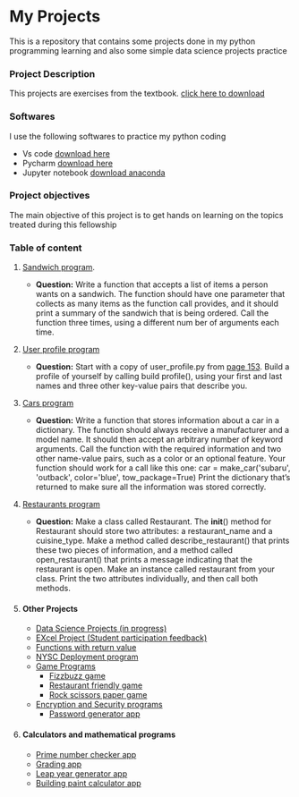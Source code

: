 # My Projects
This is a repository that contains some projects done in my python programming learning and also some simple data science projects practice

### Project Description
This projects are exercises from the textbook. [click here to download](https://khwarizmi.org/wp-content/uploads/2021/04/Eric_Matthes_Python_Crash_Course_A_Hands.pdf)

### Softwares
I use the following softwares to practice my python coding
- Vs code [download here](https://code.visualstudio.com/download)
- Pycharm [download here](https://pycharm-community-edition.en.softonic.com/download)
- Jupyter notebook [download anaconda](https://www.anaconda.com/download)

### Project objectives
The main objective of this project is to get hands on learning on the topics treated during this fellowship

### Table of content
1. [Sandwich program](https://github.com/Gabby210992/AREWA-DS---Projects/blob/main/sandwich.ipynb).
   - **Question:** Write a function that accepts a list of items a person wants on a sandwich. The function should have one parameter that collects as many items as the function call provides, and it should print a summary of the sandwich that is being ordered. Call the function three times, using a different num ber of arguments each time.
2. [User profile program](https://github.com/Gabby210992/AREWA-DS---Projects/blob/main/user_profile.ipynb)
   - **Question:** Start with a copy of user_profile.py from [page 153](https://drive.google.com/file/d/1muQhFz0kzZG72ZcBo1exF9t6EzjVvSe5/view?usp=sharing). Build a profile of yourself by calling build profile(), using your first and last names and three other key-value pairs that describe you.

4. [Cars program](https://github.com/Gabby210992/AREWA-DS---Projects/blob/main/car_program.ipynb)
   - **Question:** Write a function that stores information about a car in a dictionary. The function should always receive a manufacturer and a model name. It should then accept an arbitrary number of keyword arguments. Call the function with the required information and two other name-value pairs, such as a color or an optional feature. Your function should work for a call like this one: car = make_car('subaru', 'outback', color='blue', tow_package=True) 
Print the dictionary that’s returned to make sure all the information was stored correctly. 

5. [Restaurants program](https://github.com/Gabby210992/AREWA-DS---Projects/blob/main/restaurant_class.ipynb)
   - **Question:** Make a class called Restaurant. The __init__() method for Restaurant should store two attributes: a restaurant_name and a cuisine_type. Make a method called describe_restaurant() that prints these two pieces of information, and a method called open_restaurant() that prints a message indicating that the restaurant is open. Make an instance called restaurant from your class. Print the two attributes individually, and then call both methods. 
6. #### Other Projects
   - [Data Science Projects (in progress)](https://github.com/Gabby210992/Happiness-Analysis)
   - [EXcel Project (Student participation feedback)](https://docs.google.com/spreadsheets/d/1jil_qDNxdBO2kZ9PuT36QNSJqyKUURxA/edit?usp=sharing&ouid=111415622335817579678&rtpof=true&sd=true)
   - [Functions with return value](https://github.com/Gabby210992/AREWA-DS---Projects/blob/main/greeting_function.py)
   - [NYSC Deployment program](https://github.com/Gabby210992/AREWA-DS---Projects/blob/main/nysc_deployment_program.py)
   - [Game Programs](https://github.com/Gabby210992/game-programs)
     - [Fizzbuzz game](https://github.com/Gabby210992/AREWA-DS---Projects/blob/main/fizzbuzz_game.py)
     - [Restaurant friendly game](https://github.com/Gabby210992/AREWA-DS---Projects/blob/main/restaurant_friendly_game.py)
     - [Rock scissors paper game](https://github.com/Gabby210992/AREWA-DS---Projects/blob/main/rock_scissors_paper_game.py)
   - [Encryption and Security programs](https://github.com/Gabby210992/Caesar_cipher_Program)
     - [Password generator app](https://github.com/Gabby210992/AREWA-DS---Projects/blob/main/password_generator.py) 
  7. #### Calculators and mathematical programs
     - [Prime number checker app](https://github.com/Gabby210992/AREWA-DS---Projects/blob/main/prime_number_checker.py)
     - [Grading app](https://github.com/Gabby210992/AREWA-DS---Projects/blob/main/grading%20app.py)
     - [Leap year generator app](https://github.com/Gabby210992/AREWA-DS---Projects/blob/main/leap_year_calculator.py)
     - [Building paint calculator app](https://github.com/Gabby210992/AREWA-DS---Projects/blob/main/paint_calc.py)
